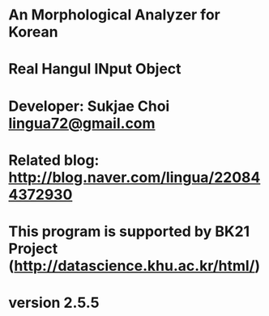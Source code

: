 # An Morphological Analyzer for Korean
# Real Hangul INput Object
# Developer: Sukjae Choi <lingua72@gmail.com>
# Related blog: http://blog.naver.com/lingua/220844372930
# This program is supported by BK21 Project (http://datascience.khu.ac.kr/html/)
# version 2.5.5
